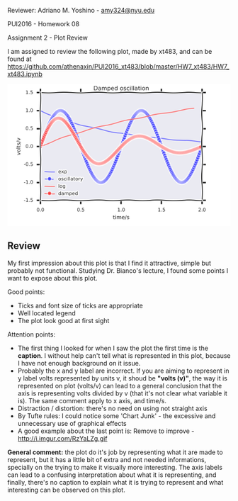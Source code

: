 Reviewer: Adriano M. Yoshino - amy324@nyu.edu

PUI2016 - Homework 08 

Assignment 2 - Plot Review

I am assigned to review the following plot, made by xt483, and can be found at https://github.com/athenaxin/PUI2016_xt483/blob/master/HW7_xt483/HW7_xt483.ipynb

![xt483_plot - amy324](xt483_plot_review.PNG)

## Review

My first impression about this plot is that I find it attractive, simple but probably not functional. Studying Dr. Bianco's lecture, I found some points I want to expose about this plot.

Good points:
- Ticks and font size of ticks are appropriate
- Well located legend
- The plot look good at first sight

Attention points:
- The first thing I looked for when I saw the plot the first time is the **caption**. I without help can't tell what is represented in this plot, because I have not enough background on it issue.
- Probably the x and y label are incorrect. If you are aiming to represent in y label volts represented by units v, it shoud be **"volts (v)"**, the way it is represented on plot (volts/v) can lead to a general conclusion that the axis is representing volts divided by v (that it's not clear what variable it is). The same comment apply to x axis, and time/s.
- Distraction / distortion: there's no need on using not straight axis
- By Tufte rules: I could notice some 'Chart Junk' - the excessive and unnecessary use of graphical effects
- A good example about the last point is: Remove to improve - http://i.imgur.com/RzYaLZg.gif

**General comment:** the plot do it's job by representing what it are made to represent, but it has a little bit of extra and not needed informations, specially on the trying to make it visually more interesting. The axis labels can lead to a confusing interpretation about what it is representing, and finally, there's no caption to explain what it is trying to represent and what interesting can be observed on this plot. 

